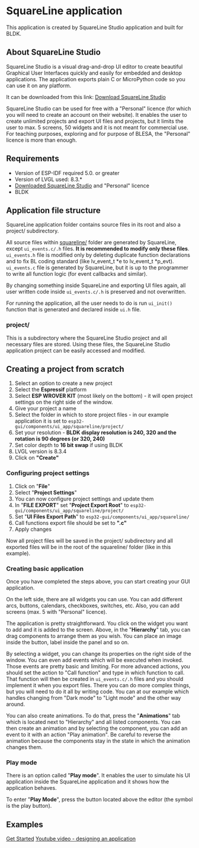 # SquareLine application

This application is created by SquareLine Studio application and built for BLDK.

## About SquareLine Studio

SquareLine Studio is a visual drag-and-drop UI editor to create beautiful Graphical User Interfaces quickly and easily for embedded and desktop applications.
The application exports plain C or MicroPython code so you can use it on any platform.

It can be downloaded from this link: [Download SquareLine Studio](https://squareline.io/downloads)

SquareLine Studio can be used for free with a "Personal" licence (for which you will need to create an account on their website). It enables the user to create unlimited projects and export UI files and projects, but it limits the user to max. 5 screens, 50 widgets and it is not meant for commercial use.
For teaching purposes, exploring and for purpose of BLESA, the "Personal" licence is more than enough.

## Requirements

- Version of ESP-IDF required 5.0. or greater
- Version of LVGL used: 8.3.*
- [Downloaded SquareLine Studio](https://squareline.io/downloads) and "Personal" licence
- BLDK

## Application file structure

SquareLine application folder contains source files in its root and also a project/ subdirectory.

All source files within <u>squareline/</u> folder are generated by SquareLine, except `ui_events.c/.h` files. <b>It is recommended to modify only these files</b>.
`ui_events.h` file is modified only by deleting duplicate function declarations and to fix BL coding standard (like lv_event_t *e to lv_event_t *p_evt).
`ui_events.c` file is generated by SquareLine, but it is up to the programmer to write all function logic (for event callbacks and similar).

By changing something inside SquareLine and exporting UI files again, all user written code inside `ui_events.c/.h` is preserved and not overwritten.

For running the application, all the user needs to do is run `ui_init()` function that is generated and declared inside `ui.h` file.

### project/

This is a subdirectory where the SquareLine Studio project and all necessary files are stored. Using these files, the SquareLine Studio application project can be easily accessed and modified.

## Creating a project from scratch

1. Select an option to create a new project
1. Select the <b>Espressif</b> platform
1. Select <b>ESP WROVER KIT</b> (most likely on the bottom) - it will open project settings on the right side of the window.
1. Give your project a name
1. Select the folder in which to store project files - in our example application it is set to `esp32-gui/components/ui_app/squareline/project/`
1. Set your resolution - <b>BLDK display resolution is 240, 320 and the rotation is 90 degrees (or 320, 240)</b>
1. Set color depth to <b>16 bit swap</b> if using BLDK
1. LVGL version is 8.3.4
1. Click on <b>"Create"</b>

### Configuring project settings

1. Click on "<b>File</b>"
1. Select "<b>Project Settings</b>"
1. You can now configure project settings and update them
1. In "<b>FILE EXPORT</b>" set "<b>Project Export Root</b>" to `esp32-gui/components/ui_app/squareline/project/`
1. Set "<b>UI Files Export Path</b>" to `esp32-gui/components/ui_app/squareline/`
1. Call functions export file should be set to <b>".c"</b>
1. Apply changes

Now all project files will be saved in the project/ subdirectory and all exported files will be in the root of the squareline/ folder (like in this example).

### Creating basic application

Once you have completed the steps above, you can start creating your GUI application.

On the left side, there are all widgets you can use. You can add different arcs, buttons, calendars, checkboxes, switches, etc. Also, you can add screens (max. 5 with "Personal" licence).

The application is pretty straightforward. You click on the widget you want to add and it is added to the screen. Above, in the "<b>Hierarchy</b>" tab, you can drag components to arrange them as you wish. You can place an image inside the button, label inside the panel and so on.

By selecting a widget, you can change its properties on the right side of the window. You can even add events which will be executed when invoked.
Those events are pretty basic and limiting. For more advanced actions, you should set the action to "Call function" and type in which function to call.
That function will then be created in `ui_events.c/.h` files and you should implement it when you export files. There you can do more complex things, but you will need to do it all by writing code. You can at our example which handles changing from "Dark mode" to "Light mode" and the other way around.

You can also create animations.
To do that, press the "<b>Animations</b>" tab which is located next to "Hierarchy" and all listed components.
You can then create an animation and by selecting the component, you can add an event to it with an action "Play animation". Be careful to reverse the animation because the components stay in the state in which the animation changes them.

### Play mode

There is an option called "<b>Play mode</b>". It enables the user to simulate his UI application inside the SquareLine application and it shows how the application behaves.

To enter "<b>Play Mode</b>", press the button located above the editor (the symbol is the play button).

## Examples

[Get Started](https://www.youtube.com/watch?v=9qp3Lmc8r-Q)
[Youtube video - designing an application](https://www.youtube.com/watch?v=b_4m1A3A2yw)
